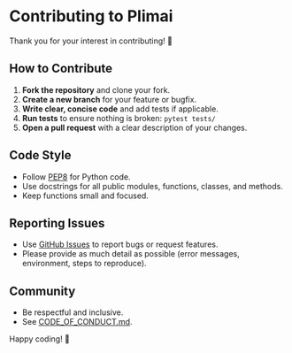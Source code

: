 # Contributing to Plimai

Thank you for your interest in contributing! 🚀

## How to Contribute

1. **Fork the repository** and clone your fork.
2. **Create a new branch** for your feature or bugfix.
3. **Write clear, concise code** and add tests if applicable.
4. **Run tests** to ensure nothing is broken: `pytest tests/`
5. **Open a pull request** with a clear description of your changes.

## Code Style
- Follow [PEP8](https://www.python.org/dev/peps/pep-0008/) for Python code.
- Use docstrings for all public modules, functions, classes, and methods.
- Keep functions small and focused.

## Reporting Issues
- Use [GitHub Issues](https://github.com/plim-ai/plim/issues) to report bugs or request features.
- Please provide as much detail as possible (error messages, environment, steps to reproduce).

## Community
- Be respectful and inclusive.
- See [CODE_OF_CONDUCT.md](CODE_OF_CONDUCT.md).

Happy coding! 🎉
